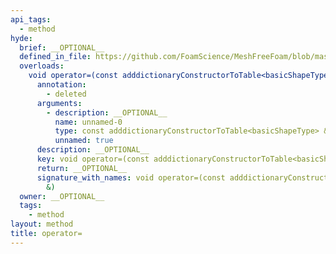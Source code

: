 ```yaml
---
api_tags:
  - method
hyde:
  brief: __OPTIONAL__
  defined_in_file: https://github.com/FoamScience/MeshFreeFoam/blob/master/src/meshfree/https:/github.com/FoamScience/MeshFreeFoam/blob/master/src/meshfree/https:/github.com/FoamScience/MeshFreeFoam/blob/master/src/meshfree/https:/github.com/FoamScience/MeshFreeFoam/blob/master/src/meshfree/https:/github.com/FoamScience/MeshFreeFoam/blob/master/src/meshfree/https:/github.com/FoamScience/MeshFreeFoam/blob/master/src/meshfree/https:/github.com/FoamScience/MeshFreeFoam/blob/master/src/meshfree/https:/github.com/FoamScience/MeshFreeFoam/blob/master/src/meshfree/shapes/basicShape/basicShape.H
  overloads:
    void operator=(const adddictionaryConstructorToTable<basicShapeType> &):
      annotation:
        - deleted
      arguments:
        - description: __OPTIONAL__
          name: unnamed-0
          type: const adddictionaryConstructorToTable<basicShapeType> &
          unnamed: true
      description: __OPTIONAL__
      key: void operator=(const adddictionaryConstructorToTable<basicShapeType> &)
      return: __OPTIONAL__
      signature_with_names: void operator=(const adddictionaryConstructorToTable<basicShapeType>
        &)
  owner: __OPTIONAL__
  tags:
    - method
layout: method
title: operator=
---
```

